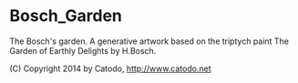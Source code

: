 Bosch_Garden
============

The Bosch's garden. A generative artwork based on the triptych paint The Garden of Earthly Delights by H.Bosch.

(C) Copyright 2014 by Catodo, http://www.catodo.net


